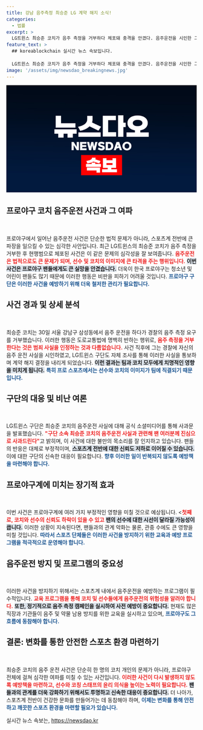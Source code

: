 ```yaml
---
title: 강남 음주측정 최승준 LG 계약 해지 소식!
categories:
  - 법률
excerpt: >
  LG트윈스 최승준 코치가 음주 측정을 거부하다 체포돼 충격을 안겼다. 음주운전을 시인한 그는 계약 해지 결정과 함께 구단의 사과를 받았다. 스포츠계의 불명예가 또다시 불거졌다.
feature_text: >
  ## koreablockchain 실시간 뉴스 속보입니다.

  LG트윈스 최승준 코치가 음주 측정을 거부하다 체포돼 충격을 안겼다. 음주운전을 시인한 그는 계약 해지 결정과 함께 구단의 사과를 받았다. 스포츠계의 불명예가 또다시 불거졌다.
image: '/assets/img/newsdao_breakingnews.jpg'
---
```


<p><img src="/assets/img/newsdao_breakingnews.jpg" alt="koreablockchain 속보" /></p>

<h2 data-ke-size="size26">프로야구 코치 음주운전 사건과 그 여파</h2>

<p data-ke-size="size16">&nbsp;</p>

<p>프로야구에서 일어난 음주운전 사건은 단순한 법적 문제가 아니라, 스포츠계 전반에 큰 파장을 일으킬 수 있는 심각한 사안입니다. 최근 LG트윈스의 최승준 코치가 음주 측정을 거부한 후 현행범으로 체포된 사건은 이 같은 문제의 심각성을 잘 보여줍니다. <b><span style="color: #ee2323;">음주운전은 법적으로도 큰 문제가 되며, 선수 및 코치의 이미지에 큰 타격을 주는 행위입니다.</span></b> <b><span style="background-color: #21538527;">이번 사건은 프로야구 팬들에게도 큰 실망을 안겼습니다.</span></b> 더욱이 한국 프로야구는 청소년 및 어린이 팬들도 많기 때문에 이러한 행동은 비판을 피하기 어려울 것입니다. <b><span style="color: #1a5490;">프로야구 구단은 이러한 사건을 예방하기 위해 더욱 철저한 관리가 필요합니다.</span></b></p>

<h2 data-ke-size="size26">사건 경과 및 상세 분석</h2>

<p data-ke-size="size16">&nbsp;</p>

<p>최승준 코치는 30일 서울 강남구 삼성동에서 음주 운전을 하다가 경찰의 음주 측정 요구를 거부했습니다. 이러한 행동은 도로교통법에 명백히 반하는 행위로, <b><span style="color: #ee2323;">음주 측정을 거부한다는 것은 범죄 사실을 인정하는 것과 다름없습니다.</span></b> 사건 직후에 그는 경찰에 자신의 음주 운전 사실을 시인하였고, LG트윈스 구단도 자체 조사를 통해 이러한 사실을 통보하며 계약 해지 결정을 내리게 되었습니다. <b><span style="background-color: #21538527;">이런 결과는 팀과 코치 모두에게 치명적인 영향을 미치게 됩니다.</span></b> <b><span style="color: #1a5490;">특히 프로 스포츠에서는 선수와 코치의 이미지가 팀에 직결되기 때문입니다.</span></b></p>

<h2 data-ke-size="size26">구단의 대응 및 비난 여론</h2>

<p data-ke-size="size16">&nbsp;</p>

<p>LG트윈스 구단은 최승준 코치의 음주운전 사실에 대해 공식 소셜미디어를 통해 사과문을 발표했습니다. <b><span style="color: #ee2323;">"구단 소속 최승준 코치의 음주운전 사실과 관련해 팬 여러분께 진심으로 사과드린다"</span></b>고 밝히며, 이 사건에 대한 불만의 목소리를 잘 인지하고 있습니다. 팬들의 반응은 대체로 부정적이며, <b><span style="background-color: #21538527;">스포츠계 전반에 대한 신뢰도 저하로 이어질 수 있습니다.</span></b> 이에 대한 구단의 신속한 대응이 필요합니다. <b><span style="color: #1a5490;">향후 이러한 일이 반복되지 않도록 예방책을 마련해야 합니다.</span></b></p>

<h2 data-ke-size="size26">프로야구계에 미치는 장기적 효과</h2>

<p data-ke-size="size16">&nbsp;</p>

<p>이번 사건은 프로야구계에 여러 가지 부정적인 영향을 미칠 것으로 예상됩니다. &lt;<b><span style="color: #ee2323;">첫째로, 코치와 선수의 신뢰도 하락이 있을 수 있고</span></b> <b><span style="background-color: #21538527;">팬의 선수에 대한 시선이 달라질 가능성이 큽니다.</span></b> 이러한 상황이 지속된다면, 팬들과의 관계 악화는 물론, 관중 수에도 큰 영향을 미칠 것입니다. <b><span style="color: #1a5490;">따라서 스포츠 단체들은 이러한 사건을 방지하기 위한 교육과 예방 프로그램을 적극적으로 운영해야 합니다.</span></b></p>

<h2 data-ke-size="size26">음주운전 방지 및 프로그램의 중요성</h2>

<p data-ke-size="size16">&nbsp;</p>

<p>이러한 사건을 방지하기 위해서는 스포츠계 내에서 음주운전을 예방하는 프로그램이 필수적입니다. <b><span style="color: #ee2323;">교육 프로그램을 통해 코치 및 선수들에게 음주운전의 위험성을 알려야 합니다.</span></b> <b><span style="background-color: #21538527;">또한, 정기적으로 음주 측정 캠페인을 실시하여 사전 예방이 중요합니다.</span></b> 현재도 많은 직장과 기관들이 음주 및 약물 남용 방지를 위한 교육을 실시하고 있으며, <b><span style="color: #1a5490;">프로야구도 그 흐름에 동참해야 합니다.</span></b></p>

<h2 data-ke-size="size26">결론: 변화를 통한 안전한 스포츠 환경 마련하기</h2>

<p data-ke-size="size16">&nbsp;</p>

<p>최승준 코치의 음주 운전 사건은 단순히 한 명의 코치 개인의 문제가 아니라, 프로야구 전체에 걸쳐 심각한 여파를 미칠 수 있는 사건입니다. <b><span style="color: #ee2323;">이러한 사건이 다시 발생하지 않도록 예방책을 마련하고, 선수와 코칭 스태프의 윤리 의식을 높이는 노력이 필요합니다.</span></b> <b><span style="background-color: #21538527;">팬들과의 관계를 더욱 강화하기 위해서도 투명하고 신속한 대응이 중요합니다.</span></b> 더 나아가, 스포츠계 전반이 건강한 문화를 만들어가는 데 동참해야 하며, <b><span style="color: #1a5490;">이제는 변화를 통해 안전하고 깨끗한 스포츠 환경을 마련할 필요가 있습니다.</span></b></p>
실시간 뉴스 속보는, <a href="https://newsdao.kr" rel="dofollow">https://newsdao.kr</a>


